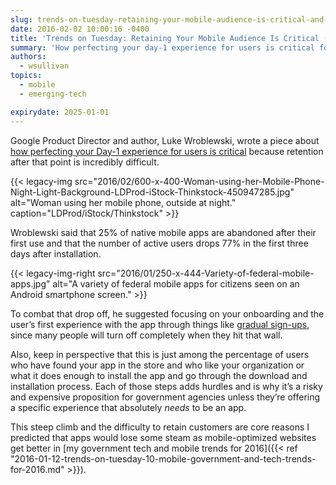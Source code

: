 ```yaml
---
slug: trends-on-tuesday-retaining-your-mobile-audience-is-critical-and-difficult-from-day-1
date: 2016-02-02 10:00:16 -0400
title: 'Trends on Tuesday: Retaining Your Mobile Audience Is Critical (and Difficult!) From Day 1'
summary: 'How perfecting your day-1 experience for users is critical for retention.'
authors:
  - wsullivan
topics:
  - mobile
  - emerging-tech

expirydate: 2025-01-01
---
```


Google Product Director and author, Luke Wroblewski, wrote a piece about [how perfecting your Day-1 experience for users is critical](http://www.lukew.com/ff/entry.asp?1955) because retention after that point is incredibly difficult.

{{< legacy-img src="2016/02/600-x-400-Woman-using-her-Mobile-Phone-Night-Light-Background-LDProd-iStock-Thinkstock-450947285.jpg" alt="Woman using her mobile phone, outside at night." caption="LDProd/iStock/Thinkstock" >}} 

Wroblewski said that 25% of native mobile apps are abandoned after their first use and that the number of active users drops 77% in the first three days after installation.

{{< legacy-img-right src="2016/01/250-x-444-Variety-of-federal-mobile-apps.jpg" alt="A variety of federal mobile apps for citizens seen on an Android smartphone screen." >}}

To combat that drop off, he suggested focusing on your onboarding and the user’s first experience with the app through things like [gradual sign-ups](http://www.lukew.com/ff/entry.asp?1678), since many people will turn off completely when they hit that wall.

Also, keep in perspective that this is just among the percentage of users who have found your app in the store and who like your organization or what it does enough to install the app and go through the download and installation process. Each of those steps adds hurdles and is why it’s a risky and expensive proposition for government agencies unless they’re offering a specific experience that absolutely *needs* to be an app.

This steep climb and the difficulty to retain customers are core reasons I predicted that apps would lose some steam as mobile-optimized websites get better in [my government tech and mobile trends for 2016]({{< ref "2016-01-12-trends-on-tuesday-10-mobile-government-and-tech-trends-for-2016.md" >}}).
